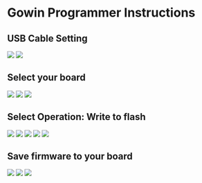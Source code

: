 # Gowin Programmer Instructions

USB Cable Setting
-------------

![](images/Programmer_CableConfig_1.png)
![](images/Programmer_CableConfig_2.png)

Select your board
-------------
![](images/Programmer_NoDevice.png)
![](images/Programmer_Select_9K_1.png)
![](images/Programmer_Select_9K_2.png)

Select Operation: Write to flash
-------------
![](images/Programmer_Operation_1.png)
![](images/Programmer_Operation_2.png)
![](images/Programmer_Operation_3.png)
![](images/Programmer_Operation_4.png)
![](images/Programmer_Operation_5.png)

Save firmware to your board
-------------
![](images/Programmer_Programming_1.png)
![](images/Programmer_Programming_2.png)
![](images/Programmer_Programming_3.png)
